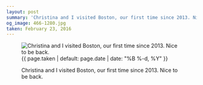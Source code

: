 ```yaml
---
layout: post
summary: 'Christina and I visited Boston, our first time since 2013. Nice to be back.'
og_image: 466-1280.jpg
taken: February 23, 2016
---
```


<figure class="post" data-src="{{ site.assets_url }}/{{ page.og_image }}">
<img alt="Christina and I visited Boston, our first time since 2013. Nice to be back." sizes="(min-width: 700px) 50vw, calc(100vw - 2rem)" src="{{ site.assets_url }}/466-640.jpg" srcset="{{ site.assets_url }}/466-1280.jpg 1280w, {{ site.assets_url }}/466-960.jpg 960w, {{ site.assets_url }}/466-640.jpg 640w, {{ site.assets_url }}/466-320.jpg 320w"/>
<figcaption>
<time>{{ page.taken | default: page.date | date: "%B %-d, %Y" }}</time>
<p>Christina and I visited Boston, our first time since 2013. Nice to be back.</p>
</figcaption>
</figure>
